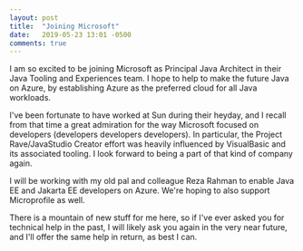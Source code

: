 ```yaml
---
layout: post
title:  "Joining Microsoft"
date:   2019-05-23 13:01 -0500
comments: true
---
```


I am so excited to be joining Microsoft as Principal Java Architect in
their Java Tooling and Experiences team.  I hope to help to make the
future Java on Azure, by establishing Azure as the preferred cloud for
all Java workloads.

I've been fortunate to have worked at Sun during their heyday, and I
recall from that time a great admiration for the way Microsoft focused
on developers (developers developers developers).  In particular, the
Project Rave/JavaStudio Creator effort was heavily influenced by
VisualBasic and its associated tooling.  I look forward to being a part
of that kind of company again.

I will be working with my old pal and colleague Reza Rahman to enable
Java EE and Jakarta EE developers on Azure.  We're hoping to also
support Microprofile as well.

There is a mountain of new stuff for me here, so if I've ever asked you
for technical help in the past, I will likely ask you again in the very near
future, and I'll offer the same help in return, as best I can.

